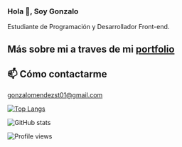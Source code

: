 ### Hola 👋, Soy Gonzalo
Estudiante de Programación y Desarrollador Front-end.

## Más sobre mi a traves de mi [portfolio](https://gonzalomendezstefano.vercel.app)
## 📫 Cómo contactarme
  gonzalomendezst01@gmail.com 


[![Top Langs](https://github-readme-stats.vercel.app/api/top-langs/?username=gonzaliski)](https://github.com/anuraghazra/github-readme-stats)

![GitHub stats](https://github-readme-stats.vercel.app/api?username=gonzaliski&show_icons=true)  

![Profile views](https://gpvc.arturio.dev/gonzaliski)  
